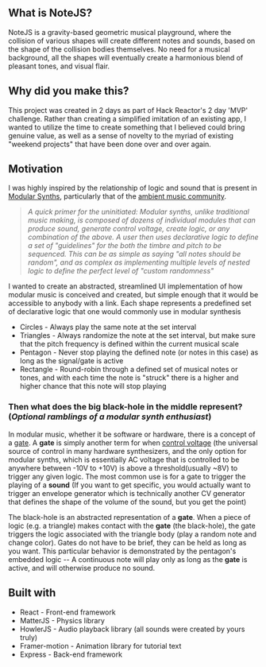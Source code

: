 ## What is NoteJS?

NoteJS is a gravity-based geometric musical playground, where the collision of various shapes will create different notes and sounds, based on the shape of the collision bodies themselves. No need for a musical background, all the shapes will eventually create a harmonious blend of pleasant tones, and visual flair.

## Why did you make this?

This project was created in 2 days as part of Hack Reactor's 2 day 'MVP' challenge. Rather than creating a simplified imitation of an existing app, I wanted to utilize the time to create something that I believed could bring genuine value, as well as a sense of novelty to the myriad of existing "weekend projects" that have been done over and over again. 

## Motivation

I was highly inspired by the relationship of logic and sound that is present in [Modular Synths](https://www.noiseengineering.us/blog/what-is-a-modular-synth), particularly that of the [ambient music community](https://www.youtube.com/watch?v=GjYENsrLLf4). 


> _A quick primer for the uninitiated: Modular synths, unlike traditional music making, is composed of dozens of individual modules that can produce sound, generate control voltage, create logic, or any combination of the above. A user then uses declarative logic to define a set of "guidelines" for the both the timbre and pitch to be sequenced. This can be as simple as saying "all notes should be random", and as complex as implementing multiple levels of nested logic to define the perfect level of "custom randomness"_


I wanted to create an abstracted, streamlined UI implementation of how modular music is conceived and created, but simple enough that it would be accessible to anybody with a link. Each shape represents a predefined set of declarative logic that one would commonly use in modular synthesis
* Circles - Always play the same note at the set interval
* Triangles - Always randomize the note at the set interval, but make sure that the pitch frequency is defined within the current musical scale
* Pentagon - Never stop playing the defined note (or notes in this case) as long as the signal/gate is active 
* Rectangle - Round-robin through a defined set of musical notes or tones, and with each time the note is "struck" there is a higher and higher chance that this note will stop playing

### Then what does the big black-hole in the middle represent? (*Optional ramblings of a modular synth enthusiast*)

In modular music, whether it be software or hardware, there is a concept of a [gate](https://en.wikipedia.org/wiki/CV/gate#Gate). A **gate** is simply another term for when [control voltage](https://en.wikipedia.org/wiki/CV/gate) (the universal source of control in many hardware synthesizers, and the only option for modular synths, which is essentially AC voltage that is controlled to be anywhere between -10V to +10V) is above a threshold(usually ~8V) to trigger any given logic. The most common use is for a gate to trigger the playing of a **sound** (If you want to get specific, you would actually want to trigger an envelope generator which is technically another CV generator that defines the shape of the volume of the sound, but you get the point)

The black-hole is an abstracted representation of a **gate**. When a piece of logic (e.g. a triangle) makes contact with the **gate** (the black-hole), the gate triggers the logic associated with the triangle body (play a random note and change color). Gates do not have to be brief, they can be held as long as you want. This particular behavior is demonstrated by the pentagon's embedded logic -- A continuous note will play only as long as the **gate** is active, and will otherwise produce no sound.

## Built with

* React - Front-end framework
* MatterJS - Physics library
* HowlerJS - Audio playback library (all sounds were created by yours truly)
* Framer-motion - Animation library for tutorial text
* Express - Back-end framework
